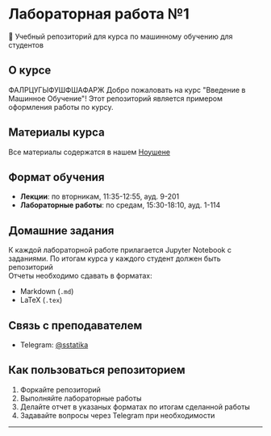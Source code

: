 # Лабораторная работа №1

🤖 Учебный репозиторий для курса по машинному обучению для студентов

## О курсе
ФАЛРЦУГЫФУШФШАФАРЖ
Добро пожаловать на курс "Введение в Машинное Обучение"! Этот репозиторий является примером оформления работы по курсу.

## Материалы курса
Все материалы содержатся в нашем [Ноушене](https://www.notion.so/26a587986dc88096baa6ca929e7a1926?v=26a587986dc8802b988b000cae2fabec)

## Формат обучения

- **Лекции**: по вторникам, 11:35-12:55, ауд. 9-201
- **Лабораторные работы**: по средам, 15:30-18:10, ауд. 1-114

## Домашние задания

К каждой лабораторной работе прилагается Jupyter Notebook с заданиями. По итогам курса у каждого студент должен быть репозиторий  
Отчеты необходимо сдавать в форматах:
- Markdown (`.md`)
- LaTeX (`.tex`)


## Связь с преподавателем

- Telegram: [@sstatika](https://t.me/sstatika)

## Как пользоваться репозиторием

1. Форкайте репозиторий
2. Выполняйте лабораторные работы
3. Делайте отчет в указаных форматах по итогам сделанной работы
4. Задавайте вопросы через Telegram при необходимости

---
